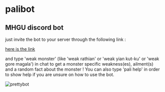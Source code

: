 # palibot
MHGU discord bot
------
just invite the bot to your server through the following link :

[here is the link](https://discordapp.com/api/oauth2/authorize?client_id=510472551332315157&permissions=8&redirect_uri=https%3A%2F%2Fdiscordapp.com%2Foath2%2Fauthorize%3Fcliend_id%3D%3CBot_Client_ID%3E%26scope%3Dbot%26permissions%3D0&scope=bot)

and type 'weak monster' (like 'weak rathian' or 'weak yian kut-ku' or 'weak gore magala') in chat to get a monster specific weakness(es), ailment(s) and a random fact about the monster !
You can also type 'pali help' in order to show help if you are unsure on how to use the bot.

![prettybot](https://i.imgur.com/nxiElvt.png)
